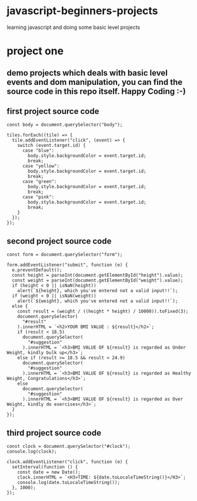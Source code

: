 # javascript-beginners-projects

learning javascript and doing some basic level projects

# project one

## demo projects which deals with basic level events and dom manipulation, you can find the source code in this repo itself. Happy Coding :-)

## first project source code

```const tiles = document.querySelectorAll(".tile");
const body = document.querySelector("body");

tiles.forEach((tile) => {
  tile.addEventListener("click", (event) => {
    switch (event.target.id) {
      case "blue":
        body.style.backgroundColor = event.target.id;
        break;
      case "yellow":
        body.style.backgroundColor = event.target.id;
        break;
      case "green":
        body.style.backgroundColor = event.target.id;
        break;
      case "pink":
        body.style.backgroundColor = event.target.id;
        break;
    }
  });
});
```

## second project source code

```
const form = document.querySelector("form");

form.addEventListener("submit", function (e) {
  e.preventDefault();
  const height = parseInt(document.getElementById("height").value);
  const weight = parseInt(document.getElementById("weight").value);
  if (height < 0 || isNaN(height))
    alert(`${height}, which you've entered not a valid input!!`);
  if (weight < 0 || isNaN(weight))
    alert(`${weight}, which you've entered not a valid input!!`);
  else {
    const result = (weight / ((height * height) / 10000)).toFixed(3);
    document.querySelector(
      "#result"
    ).innerHTML = `<h2>YOUR BMI VALUE : ${result}</h2>`;
    if (result < 18.5)
      document.querySelector(
        "#suggestion"
      ).innerHTML = `<h3>BMI VALUE OF ${result} is regarded as Under Weight, kindly bulk up</h3>`;
    else if (result >= 18.5 && result < 24.9)
      document.querySelector(
        "#suggestion"
      ).innerHTML = `<h3>BMI VALUE OF ${result} is regarded as Healthy Weight, Congratulations</h3>`;
    else
      document.querySelector(
        "#suggestion"
      ).innerHTML = `<h3>BMI VALUE OF ${result} is regarded as Over Weight, kindly do exercises</h3>`;
  }
});

```

## third project source code

```
const clock = document.querySelector("#clock");
console.log(clock);

clock.addEventListener("click", function (e) {
  setInterval(function () {
    const date = new Date();
    clock.innerHTML = `<H3>TIME: ${date.toLocaleTimeString()}</H3>`;
    console.log(date.toLocaleTimeString());
  }, 1000);
});
```
